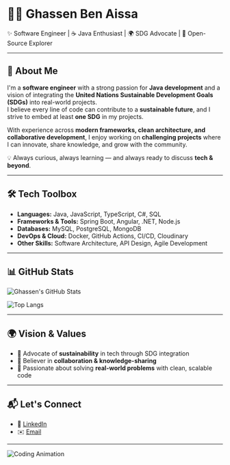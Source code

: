 # 👨‍💻 Ghassen Ben Aissa  

✨ Software Engineer | ☕ Java Enthusiast | 🌍 SDG Advocate | 🚀 Open-Source Explorer  

---

## 🚩 About Me  

I'm a **software engineer** with a strong passion for **Java development** and a vision of integrating the **United Nations Sustainable Development Goals (SDGs)** into real-world projects.  
I believe every line of code can contribute to a **sustainable future**, and I strive to embed at least **one SDG** in my projects.  

With experience across **modern frameworks, clean architecture, and collaborative development**, I enjoy working on **challenging projects** where I can innovate, share knowledge, and grow with the community.  

💡 Always curious, always learning — and always ready to discuss **tech & beyond**.  

---

## 🛠️ Tech Toolbox  

- **Languages:** Java, JavaScript, TypeScript, C#, SQL  
- **Frameworks & Tools:** Spring Boot, Angular, .NET, Node.js  
- **Databases:** MySQL, PostgreSQL, MongoDB  
- **DevOps & Cloud:** Docker, GitHub Actions, CI/CD, Cloudinary  
- **Other Skills:** Software Architecture, API Design, Agile Development  

---

## 📊 GitHub Stats  

![Ghassen's GitHub Stats](https://github-readme-stats.vercel.app/api?username=ghassen-benaissa&show_icons=true&theme=radical)  

![Top Langs](https://github-readme-stats.vercel.app/api/top-langs/?username=ghassen-benaissa&layout=compact&theme=radical)  

---

## 🌍 Vision & Values  

- 🌱 Advocate of **sustainability** in tech through SDG integration  
- 🤝 Believer in **collaboration & knowledge-sharing**  
- 🧩 Passionate about solving **real-world problems** with clean, scalable code  

---

## 📬 Let's Connect  

- 💼 [LinkedIn](https://www.linkedin.com/in/ghassen-ben-aissa-071478251)  
- ✉️ [Email](mailto:ghassen.benaissa@esprit.tn)  

---

![Coding Animation](https://media.giphy.com/media/ZVik7pBtu9dNS/giphy.gif)
